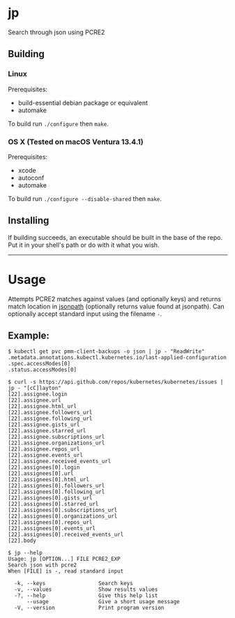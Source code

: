 # jp
Search through json using PCRE2



## Building
### Linux
Prerequisites:
- build-essential debian package or equivalent
- automake

To build run `./configure` then `make`.

### OS X (Tested on macOS Ventura 13.4.1)
Prerequisites:
- xcode
- autoconf
- automake

To build run `./configure --disable-shared` then `make`.

## Installing
If building succeeds, an executable should be built in the base of the repo. Put it in your shell's path or do with it what you wish.


---
# Usage
Attempts PCRE2 matches against values (and optionally keys) and returns match location in [jsonpath](https://goessner.net/articles/JsonPath/) (optionally returns value found at jsonpath).
Can optionally accept standard input using the filename `-`.

## Example:

    $ kubectl get pvc pmm-client-backups -o json | jp - "ReadWrite"
    .metadata.annotations.kubectl.kubernetes.io/last-applied-configuration
    .spec.accessModes[0]
    .status.accessModes[0]

    $ curl -s https://api.github.com/repos/kubernetes/kubernetes/issues | jp - "[cC]layton"
    [22].assignee.login
    [22].assignee.url
    [22].assignee.html_url
    [22].assignee.followers_url
    [22].assignee.following_url
    [22].assignee.gists_url
    [22].assignee.starred_url
    [22].assignee.subscriptions_url
    [22].assignee.organizations_url
    [22].assignee.repos_url
    [22].assignee.events_url
    [22].assignee.received_events_url
    [22].assignees[0].login
    [22].assignees[0].url
    [22].assignees[0].html_url
    [22].assignees[0].followers_url
    [22].assignees[0].following_url
    [22].assignees[0].gists_url
    [22].assignees[0].starred_url
    [22].assignees[0].subscriptions_url
    [22].assignees[0].organizations_url
    [22].assignees[0].repos_url
    [22].assignees[0].events_url
    [22].assignees[0].received_events_url
    [22].body
    
    $ jp --help
    Usage: jp [OPTION...] FILE PCRE2_EXP
    Search json with pcre2
    When [FILE] is -, read standard input

      -k, --keys                 Search keys
      -v, --values               Show results values
      -?, --help                 Give this help list
          --usage                Give a short usage message
      -V, --version              Print program version
